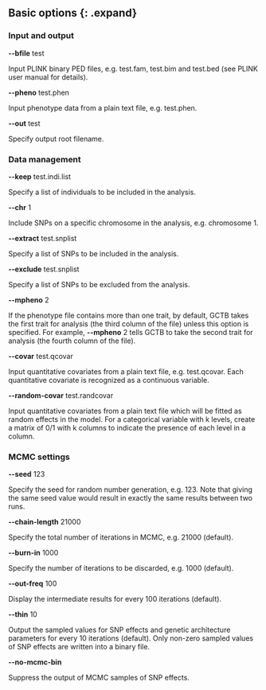
## Basic options {: .expand}

### Input and output

**\--bfile** test

Input PLINK binary PED files, e.g. test.fam, test.bim and test.bed (see PLINK user manual for details).

**\--pheno** test.phen

Input phenotype data from a plain text file, e.g. test.phen.

**\--out** test

Specify output root filename.

### Data management

**\--keep** test.indi.list

Specify a list of individuals to be included in the analysis.

**\--chr** 1

Include SNPs on a specific chromosome in the analysis, e.g. chromosome 1.

**\--extract** test.snplist

Specify a list of SNPs to be included in the analysis.

**\--exclude** test.snplist

Specify a list of SNPs to be excluded from the analysis.

**\--mpheno** 2

If the phenotype file contains more than one trait, by default, GCTB takes the first trait for analysis (the third column of the file) unless this option is specified. For example, **\--mpheno** 2 tells GCTB to take the second trait for analysis (the fourth column of the file).

**\--covar** test.qcovar

Input quantitative covariates from a plain text file, e.g. test.qcovar. Each quantitative covariate is recognized as a continuous variable.

**\--random-covar** test.randcovar

Input quantitative covariates from a plain text file which will be fitted as random effects in the model. For a categorical variable with k levels, create a matrix of 0/1 with k columns to indicate the presence of each level in a column.

### MCMC settings

**\--seed** 123

Specify the seed for random number generation, e.g. 123. Note that giving the same seed value would result in exactly the same results between two runs.

**\--chain-length** 21000

Specify the total number of iterations in MCMC, e.g. 21000 (default).

**\--burn-in** 1000

Specify the number of iterations to be discarded, e.g. 1000 (default).

**\--out-freq** 100

Display the intermediate results for every 100 iterations (default). 

**\--thin** 10

Output the sampled values for SNP effects and genetic architecture parameters for every 10 iterations (default). Only non-zero sampled values of SNP effects are written into a binary file.

**\--no-mcmc-bin**

Suppress the output of MCMC samples of SNP effects.
